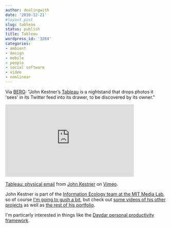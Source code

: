 ```yaml
---
author: dealingwith
date: '2010-12-21'
#layout post
slug: tableau
status: publish
title: Tableau
wordpress_id: '3264'
categories:
- ambient
- design
- mobile
- people
- social software
- video
- nonlinear
---
```


Via [BERG][1]: "John Kestner’s [Tableau][2] is a nightstand that drops photos
it 'sees' in its Twitter feed into its drawer, to be discovered by its owner."

<iframe src="http://player.vimeo.com/video/17280777?title=0&amp;byline=0&amp;portrait=0" width="400" height="225" frameborder="0" webkitAllowFullScreen mozallowfullscreen allowFullScreen></iframe><p><a href="http://vimeo.com/17280777">Tableau: physical email</a> from <a href="http://vimeo.com/jkestner">John Kestner</a> on <a href="http://vimeo.com">Vimeo</a>.</p>

John Kestner is part of the [Information Ecology team at the MIT Media
Lab][4], so of course [I'm going to gush a bit][5], but check out [some videos
of his other projects][6] as well as [the rest of his portfolio][7].

I'm particarly interested in things like the [Daydar personal productivity
framework][8].

   [1]: http://berglondon.com/blog/2010/12/16/thursday-links-a-drawerful-of-photographs-fictional-logos-flashy-advertising-and-space/

   [2]: http://johnkestner.com/tableau/

   [3]: http://vimeo.com/moogaloop.swf?clip_id=17280777&server=vimeo.com&show_title=0&show_byline=0&show_portrait=0&color=00ADEF&fullscreen=1&autoplay=0&loop=0

   [4]: http://eco.media.mit.edu/

   [5]: http://twitter.com/#!/dealingwith/status/17031471495647232

   [6]: http://vimeo.com/jkestner

   [7]: http://coloured.net/john/portfolio/

   [8]: http://coloured.net/john/portfolio/daydar/

   

